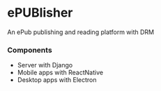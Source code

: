 # ePUBlisher #

An ePub publishing and reading platform with DRM

### Components

- Server with Django
- Mobile apps with ReactNative
- Desktop apps with Electron
